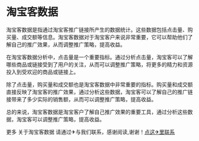 # 淘宝客数据

淘宝客数据是指通过淘宝客推广链接所产生的数据统计。这些数据包括点击量、购买量、成交额等信息。淘宝客数据对于淘宝客户来说非常重要，它可以帮助他们了解自己的推广效果，从而调整推广策略，提高收益。

在淘宝客数据分析中，点击量是一个重要指标。通过分析点击量，淘宝客可以了解哪些商品或链接受到了用户的关注，从而可以调整推广策略，将更多的精力和资源投入到受欢迎的商品或链接上。

除了点击量，购买量和成交额也是淘宝客数据中非常重要的指标。购买量和成交额直接反映了淘宝客的推广效果，通过分析这些数据，淘宝客可以了解自己的推广链接带来了多少实际的销售额，从而可以调整推广策略，提高收益。

总的来说，淘宝客数据是淘宝客户了解自己推广效果的重要工具，通过分析这些数据，淘宝客可以调整推广策略，提高收益。

更多 关于淘宝客数据 请通过✈与我们联系，感谢阅读,谢谢！[点这✈里联系](https://abc.k02.cc)